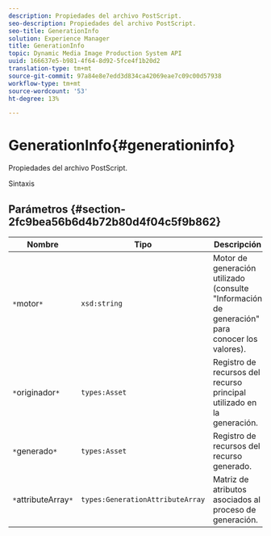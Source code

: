 ```yaml
---
description: Propiedades del archivo PostScript.
seo-description: Propiedades del archivo PostScript.
seo-title: GenerationInfo
solution: Experience Manager
title: GenerationInfo
topic: Dynamic Media Image Production System API
uuid: 166637e5-b981-4f64-8d92-5fce4f1b20d2
translation-type: tm+mt
source-git-commit: 97a84e8e7edd3d834ca42069eae7c09c00d57938
workflow-type: tm+mt
source-wordcount: '53'
ht-degree: 13%

---
```



# GenerationInfo{#generationinfo}

Propiedades del archivo PostScript.

Sintaxis

## Parámetros {#section-2fc9bea56b6d4b72b80d4f04c5f9b862}

| Nombre | Tipo | Descripción |
|---|---|---|
| `*`motor`*` | `xsd:string` | Motor de generación utilizado (consulte &quot;Información de generación&quot; para conocer los valores). |
| `*`originador`*` | `types:Asset` | Registro de recursos del recurso principal utilizado en la generación. |
| `*`generado`*` | `types:Asset` | Registro de recursos del recurso generado. |
| `*`attributeArray`*` | `types:GenerationAttributeArray` | Matriz de atributos asociados al proceso de generación. |

